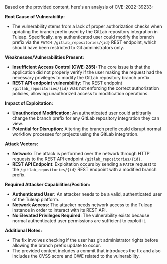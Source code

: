 Based on the provided content, here's an analysis of CVE-2022-39233:

**Root Cause of Vulnerability:**

- The vulnerability stems from a lack of proper authorization checks when updating the branch prefix used by the GitLab repository integration in Tuleap. Specifically, any authenticated user could modify the branch prefix via the `PATCH /gitlab_repositories/{id}` REST endpoint, which should have been restricted to Git administrators only.

**Weaknesses/Vulnerabilities Present:**

- **Insufficient Access Control (CWE-285):** The core issue is that the application did not properly verify if the user making the request had the necessary privileges to modify the GitLab repository branch prefix.
- **REST API endpoint vulnerability**: The REST endpoint `/gitlab_repositories/{id}`  was not enforcing the correct authorization policies, allowing unauthorized access to modification operations.

**Impact of Exploitation:**

- **Unauthorized Modification:** An authenticated user could arbitrarily change the branch prefix for any GitLab repository integration they can view.
- **Potential for Disruption:** Altering the branch prefix could disrupt normal workflow processes for projects using the GitLab integration.

**Attack Vectors:**

- **Network:** The attack is performed over the network through HTTP requests to the REST API endpoint `/gitlab_repositories/{id}`.
- **REST API Endpoint**: Exploitation occurs by sending a `PATCH` request to the `/gitlab_repositories/{id}` REST endpoint with a modified branch prefix.

**Required Attacker Capabilities/Position:**

- **Authenticated User:** An attacker needs to be a valid, authenticated user of the Tuleap platform.
- **Network Access:** The attacker needs network access to the Tuleap instance in order to interact with its REST API.
- **No Elevated Privileges Required**: The vulnerability exists because normal authenticated user permissions are sufficient to exploit it.

**Additional Notes:**
- The fix involves checking if the user has git administrator rights before allowing the branch prefix update to occur.
- The provided content includes a commit that introduces the fix and also includes the CVSS score and CWE related to the vulnerability.